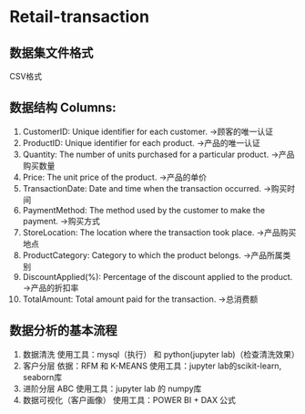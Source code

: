 # Retail-transaction

## 数据集文件格式
CSV格式

## 数据结构 Columns:
1. CustomerID: Unique identifier for each customer. ->顾客的唯一认证
2. ProductID: Unique identifier for each product. ->产品的唯一认证
3. Quantity: The number of units purchased for a particular product. ->产品购买数量
4. Price: The unit price of the product. ->产品的单价
5. TransactionDate: Date and time when the transaction occurred. ->购买时间
6. PaymentMethod: The method used by the customer to make the payment. ->购买方式
7. StoreLocation: The location where the transaction took place. ->产品购买地点
8. ProductCategory: Category to which the product belongs. ->产品所属类别
9. DiscountApplied(%): Percentage of the discount applied to the product. ->产品的折扣率
10. TotalAmount: Total amount paid for the transaction. ->总消费额

## 数据分析的基本流程
1. 数据清洗 使用工具：mysql（执行） 和 python(jupyter lab)（检查清洗效果）
2. 客户分层 依据：RFM 和 K-MEANS 使用工具：jupyter lab的scikit-learn, seaborn库
3. 进阶分层 ABC 使用工具：jupyter lab 的 numpy库
4. 数据可视化（客户画像） 使用工具：POWER BI + DAX 公式
